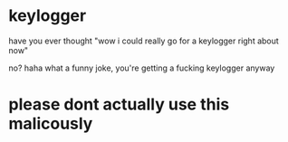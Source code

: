 # keylogger

have you ever thought "wow i could really go for a keylogger right about now"

no? haha what a funny joke, you're getting a fucking keylogger anyway

# please dont actually use this malicously

